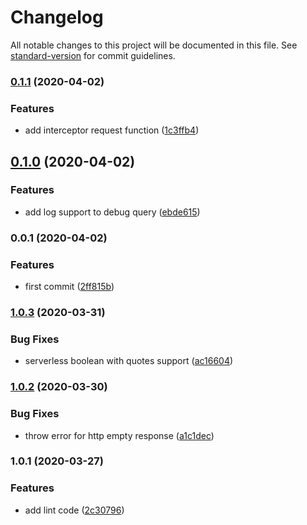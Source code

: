 # Changelog

All notable changes to this project will be documented in this file. See [standard-version](https://github.com/conventional-changelog/standard-version) for commit guidelines.

### [0.1.1](https://github.com/w4rlock/vault-es6-cli/compare/0.1.0...0.1.1) (2020-04-02)


### Features

* add interceptor request function ([1c3ffb4](https://github.com/w4rlock/vault-es6-cli/commit/1c3ffb4937ef6054ddb2210272b748566bed9801))

## [0.1.0](https://github.com/w4rlock/vault-es6-cli/compare/0.0.1...0.1.0) (2020-04-02)


### Features

* add log support to debug query ([ebde615](https://github.com/w4rlock/vault-es6-cli/commit/ebde615ddc84a5c5e346bc4ca91731fbef67605c))

### 0.0.1 (2020-04-02)


### Features

* first commit ([2ff815b](https://github.com/w4rlock/vault-es6-cli/commit/2ff815b5f354b2e6664b3972b93cb517a9a50aa2))

### [1.0.3](https://github.com/w4rlock/serverless-vault-custom-plugin/compare/1.0.2...1.0.3) (2020-03-31)


### Bug Fixes

* serverless boolean with quotes support ([ac16604](https://github.com/w4rlock/serverless-vault-custom-plugin/commit/ac1660467206b2e9f1300de99f0398199b309b76))

### [1.0.2](https://github.com/w4rlock/serverless-vault-custom-plugin/compare/1.0.1...1.0.2) (2020-03-30)


### Bug Fixes

* throw error for http empty response ([a1c1dec](https://github.com/w4rlock/serverless-vault-custom-plugin/commit/a1c1dec3d202616b2a75a9d6d0bdd5fee946b95f))

### 1.0.1 (2020-03-27)


### Features

* add lint code ([2c30796](https://github.com/w4rlock/serverless-vault-custom-plugin/commit/2c307968879903a9669ccdeb8848a513d148258d))
